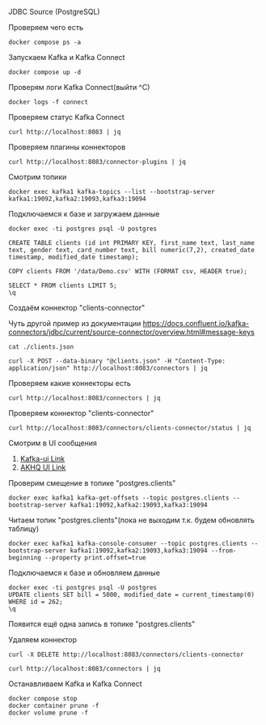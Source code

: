 JDBC Source (PostgreSQL)

Проверяем чего есть
```shell
docker compose ps -a
```
Запускаем Kafka и Kafka Connect
```shell
docker compose up -d
```
Проверям логи Kafka Connect(выйти ^C)
```shell
docker logs -f connect
```
Проверяем статус Kafka Connect
```shell
curl http://localhost:8083 | jq
```
Проверяем плагины коннекторов
```shell
curl http://localhost:8083/connector-plugins | jq
```
Смотрим топики
```shell
docker exec kafka1 kafka-topics --list --bootstrap-server kafka1:19092,kafka2:19093,kafka3:19094
```
Подключаемся к базе и загружаем данные
```shell
docker exec -ti postgres psql -U postgres

CREATE TABLE clients (id int PRIMARY KEY, first_name text, last_name text, gender text, card_number text, bill numeric(7,2), created_date timestamp, modified_date timestamp);

COPY clients FROM '/data/Demo.csv' WITH (FORMAT csv, HEADER true);

SELECT * FROM clients LIMIT 5;
\q
```

Создаём коннектор "clients-connector"

Чуть другой пример из документации https://docs.confluent.io/kafka-connectors/jdbc/current/source-connector/overview.html#message-keys

```shell
cat ./clients.json
```
```shell
curl -X POST --data-binary "@clients.json" -H "Content-Type: application/json" http://localhost:8083/connectors | jq
```
Проверяем какие коннекторы есть
```shell
curl http://localhost:8083/connectors | jq
```
Проверяем коннектор "clients-connector"
```shell
curl http://localhost:8083/connectors/clients-connector/status | jq
```
Смотрим в UI сообщения 
1) [Kafka-ui Link](http://localhost:8081/)
2) [AKHQ UI Link](http://localhost:8080/)

Проверим смещение в топике "postgres.clients"
```shell
docker exec kafka1 kafka-get-offsets --topic postgres.clients --bootstrap-server kafka1:19092,kafka2:19093,kafka3:19094
```

Читаем топик "postgres.clients"(пока не выходим т.к. будем обновлять таблицу)
```shell
docker exec kafka1 kafka-console-consumer --topic postgres.clients --bootstrap-server kafka1:19092,kafka2:19093,kafka3:19094 --from-beginning --property print.offset=true
```

Подключаемся к базе и обновляем данные
```shell
docker exec -ti postgres psql -U postgres
UPDATE clients SET bill = 5000, modified_date = current_timestamp(0)  WHERE id = 262;
\q
```

Появится ещё одна запись в топике "postgres.clients"

Удаляем коннектор
```shell
curl -X DELETE http://localhost:8083/connectors/clients-connector
```
```shell
curl http://localhost:8083/connectors | jq
```

Останавливаем Kafka и Kafka Connect
```shell
docker compose stop
docker container prune -f
docker volume prune -f
```